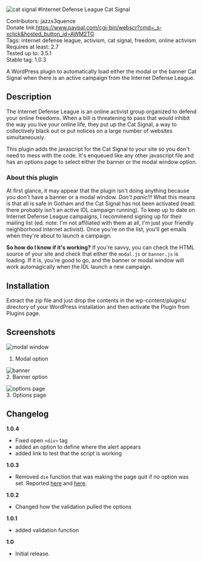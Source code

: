 ![cat signal](http://internetdefenseleague.org/images/vector/city_bat_signal.png)
#Internet Defense League Cat Signal

Contributors: jazzs3quence  
Donate link:https://www.paypal.com/cgi-bin/webscr?cmd=_s-xclick&hosted_button_id=AWM2TG  
Tags: internet defense league, activism, cat signal, freedom, online activism  
Requires at least: 2.7  
Tested up to: 3.5.1  
Stable tag: 1.0.3  

A WordPress plugin to automatically load either the modal or the banner Cat Signal when there is an active campaign from the Internet Defense League.

## Description

The Internet Defense League is an online activist group organized to defend your online freedoms. When a bill is threatening to pass that would inhibit the way you live your online life, they put up the Cat Signal, a way to collectively black out or put notices on a large number of websites simultaneously.

This plugin adds the javascript for the Cat Signal to your site so you don't need to mess with the code. It's enqueued like any other javascript file and has an options page to select either the banner or the modal window option.

### About this plugin

At first glance, it may appear that the plugin isn't doing anything because you don't have a banner or a modal window. *Don't panic!!!* What this means is that all is safe in Gotham and the Cat Signal has not been activated (read: there probably isn't an active IDL campaign running). To keep up to date on Internet Defense League campaigns, I recommend signing up for their mailing list (ed. note: I'm not affiliated with them at all, I'm just your friendly neighborhood internet activist). Once you're on the list, you'll get emails when they're about to launch a campaign.

**So how do I know if it's working?**
If you're savvy, you can check the HTML source of your site and check that either the `modal.js` or `banner.js` is loading. If it is, you're good to go, and the banner or modal window will work automagically when the IDL launch a new campaign.

## Installation

Extract the zip file and just drop the contents in the wp-content/plugins/ directory of your WordPress installation and then activate the Plugin from Plugins page.

## Screenshots

![modal window](https://github.com/jazzsequence/Cat-Signal/raw/master/screenshot-1.png)  
1. Modal option

![banner](https://raw.github.com/jazzsequence/Cat-Signal/master/screenshot-2.png)  
2. Banner option

![options page](https://raw.github.com/jazzsequence/Cat-Signal/master/screenshot-3.png)  
3. Options page


## Changelog

**1.0.4**  
- Fixed open `<div>` tag  
- added an option to define where the alert appears  
- added link to test that the script is working  

**1.0.3**  
- Removed `die` function that was making the page quit if no option was set. Reported [here](http://wordpress.org/support/topic/not-working-on-my-site-3) and [here](http://wordpress.org/support/topic/indexphp-quits-after-wordpress-meta-tag).

**1.0.2**  
- Changed how the validation pulled the options

**1.0.1**  
- added validation function

**1.0**  
- Initial release.